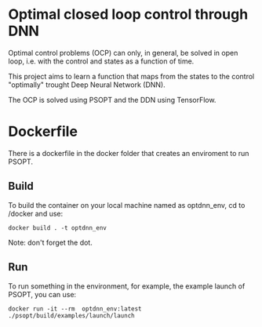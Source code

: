 # Optimal closed loop control through DNN

Optimal control problems (OCP) can only, in general, be solved in open loop, i.e. with the control and states
as a function of time.

This project aims to learn a function that maps from the states to the control "optimally" 
trought Deep Neural Network (DNN).

The OCP is solved using PSOPT and the DDN using TensorFlow.

# Dockerfile
There is a dockerfile in the docker folder that creates an enviroment to run PSOPT. 

## Build
To build the container on your local machine named as optdnn_env, cd to /docker and use: 
```
docker build . -t optdnn_env 
```
Note: don't forget the dot.

## Run 
To run something in the environment, for example, the example launch of PSOPT, you can use:
```
docker run -it --rm  optdnn_env:latest ./psopt/build/examples/launch/launch 
```
